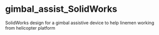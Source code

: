 # gimbal_assist_SolidWorks
SolidWorks design for a gimbal assistive device to help linemen working from helicopter platform
